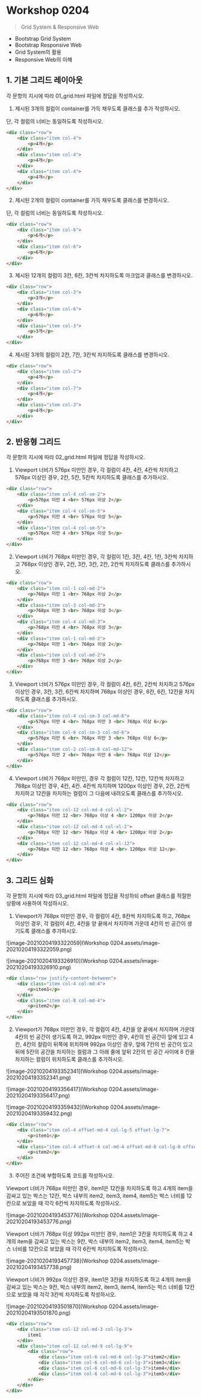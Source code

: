 # Workshop 0204

> Grid System & Responsive Web

* Bootstrap Grid System
* Bootstrap Responsive Web
* Grid System의 활용
* Responsive Web의 이해



## 1. 기본 그리드 레이아웃

각 문항의 지시에 따라 01_grid.html 파일에 정답을 작성하시오.

1) 제시된 3개의 컬럼이 container를 가득 채우도록 클래스를 추가 작성하시오.

단, 각 컬럼의 너비는 동일하도록 작성하시오.

```html
<div class="row">
    <div class="item col-4">
        <p>4개</p>
    </div>
    <div class="item col-4">
        <p>4개</p>
    </div>
    <div class="item col-4">
        <p>4개</p>
    </div>
</div>
```



2) 제시된 2개의 컬럼이 container를 가득 채우도록 클래스를 변경하시오.

단, 각 컬럼의 너비는 동일하도록 작성하시오.

```html
<div class="row">
    <div class="item col-6">
        <p>6개</p>
    </div>
    <div class="item col-6">
        <p>6개</p>
    </div>   
</div>
```



3) 제시된 12개의 컬럼이 3칸, 6칸, 3칸씩 차지하도록 마크업과 클래스를 변경하시오.

```html
<div class="row">
    <div class="item col-3">
        <p>3개</p>
    </div>  
    <div class="item col-6">
        <p>6개</p>
    </div>
    <div class="item col-3">
        <p>3개</p>  
    </div>
</div> 
```



4) 제시된 3개의 컬럼이 2칸, 7칸, 3칸씩 차지하도록 클래스를 변경하시오.

```html
<div class="row">
    <div class="item col-2">
        <p>4개</p>
    </div>
    <div class="item col-7">
        <p>4개</p>
    </div>
    <div class="item col-3">
        <p>4개</p>
    </div> 
</div>
```















## 2. 반응형 그리드

각 문항의 지시에 따라 02_grid.html 파일에 정답을 작성하시오.

1) Viewport 너비가 576px 미만인 경우, 각 컬럼이 4칸, 4칸, 4칸씩 차지하고 576px 이상인 경우, 2칸, 5칸, 5칸씩 차지하도록 클래스를 추가하시오.

```html
<div class="row">
    <div class="item col-4 col-sm-2">
        <p>576px 미만 4 <br> 576px 이상 2</p>
    </div>
    <div class="item col-4 col-sm-5">
        <p>576px 미만 4 <br> 576px 이상 5</p>
    </div>
    <div class="item col-4 col-sm-5">
        <p>576px 미만 4 <br> 576px 이상 5</p>
    </div>
</div>
```





2) Viewport 너비가 768px 미만인 경우, 각 컬럼이 1칸, 3칸, 4칸, 1칸, 3칸씩 차지하고 768px 이상인 경우, 2칸, 3칸, 3칸, 2칸, 2칸씩 차지하도록 클래스를 추가하시오.

```html
<div class="row">
    <div class="item col-1 col-md-2">
        <p>768px 미만 1 <br> 768px 이상 2</p>
    </div>
    <div class="item col-3 col-md-3">
        <p>768px 미만 3 <br> 768px 이상 3</p>
    </div>
    <div class="item col-4 col-md-3">
        <p>768px 미만 4 <br> 768px 이상 3</p>
    </div>
    <div class="item col-1 col-md-2">
        <p>768px 미만 1 <br> 768px 이상 2</p>
    </div>
    <div class="item col-3 col-md-2">
        <p>768px 미만 3 <br> 768px 이상 2</p>
    </div>
</div>
```





3) Viewport 너비가 576px 미만인 경우, 각 컬럼이 4칸, 6칸, 2칸씩 차지하고 576px 이상인 경우, 3칸, 3칸, 6칸씩 차지하며 768px 이상인 경우, 6칸, 6칸, 12칸을 차지하도록 클래스를 추가하시오.

```html
<div class="row">
    <div class="item col-4 col-sm-3 col-md-6">
        <p>576px 미만 4 <br> 768px 미만 3 <br> 768px 이상 6</p>
    </div>
    <div class="item col-6 col-sm-3 col-md-6">
        <p>576px 미만 6 <br> 768px 미만 3 <br> 768px 이상 6</p>
    </div>
    <div class="item col-2 col-sm-6 col-md-12">
        <p>576px 미만 2 <br> 768px 미만 6 <br> 768px 이상 12</p>
    </div>
</div>
```





4) Viewport 너비가 768px 미만인, 경우 각 컬럼이 12칸, 12칸, 12칸씩 차지하고 768px 이상인 경우, 4칸, 4칸. 4칸씩 차지하며 1200px 이상인 경우, 2칸, 2칸씩 차지하고 12칸을 차지하는 컬럼이 그 다음에 내려오도록 클래스를 추가하시오.

```html
<div class="row">
    <div class="item col-12 col-md-4 col-xl-2">
        <p>768px 미만 12 <br> 768px 이상 4 <br> 1200px 이상 2</p>
    </div>
    <div class="item col-12 col-md-4 col-xl-2">
        <p>768px 미만 12 <br> 768px 이상 4 <br> 1200px 이상 2</p>
    </div>
    <div class="item col-12 col-md-4 col-xl-12">
        <p>768px 미만 12 <br> 768px 이상 4 <br> 1200px 이상 12</p>
    </div>
</div>
```











## 3. 그리드 심화

각 문항의 지시에 따라 03_grid.html 파일에 정답을 작성하되 offset 클래스를 적절한 상황에 사용하여 작성하시오.







1) Viewport가 768px 미만인 경우, 각 컬럼이 4칸, 8칸씩 차지하도록 하고, 768px 이상인 경우, 각 컬럼이 4칸, 4칸을 양 끝에서 차지하며 가운데 4칸의 빈 공간이 생기도록 클래스를 추가하시오.

![image-20210204193322059](Workshop 0204.assets/image-20210204193322059.png)

![image-20210204193326910](Workshop 0204.assets/image-20210204193326910.png)

```html
<div class="row justify-content-between">
    <div class="item col-4 col-md-4">
        <p>item1</p>
    </div>
    <div class="item col-8 col-md-4">
        <p>item2</p>
    </div>
</div>
```







2) Viewport가 768px 미만인 경우, 각 컬럼이 4칸, 4칸을 양 끝에서 차지하며 가운데 4칸의 빈 공간이 생기도록 하고, 992px 미만인 경우, 4칸의 빈 공간이 앞에 있고 4칸, 4칸의 컬럼이 뒤쪽에 위치하며 992px 이상인 경우, 앞에 7칸의 빈 공간이 있고 뒤에 5칸의 공간을 차지하는 컬럼과 그 아래 줄에 앞뒤 2칸의 빈 공간 사이에 8 칸을 차지하는 컬럼이 위치하도록 클래스를 추가하시오.

![image-20210204193352341](Workshop 0204.assets/image-20210204193352341.png)

![image-20210204193356417](Workshop 0204.assets/image-20210204193356417.png)

![image-20210204193359432](Workshop 0204.assets/image-20210204193359432.png)

```html
<div class="row">
    <div class="item col-4 offset-md-4 col-lg-5 offset-lg-7">
        <p>item1</p>
    </div>
    <div class="item col-4 offset-4 col-md-4 offset-md-0 col-lg-8 offset-lg-2">
        <p>item2</p>
    </div>
</div>
```









3) 주어진 조건에 부합하도록 코드를 작성하시오.





Viewport 너비가 768px 미만인 경우, item1은 12칸을 차지하도록 하고 4개의 item을 감싸고 있는 박스는 12칸, 박스 내부의 item2, item3, item4, item5는 박스 너비를 12칸으로 보았을 때 각각 6칸씩 차지하도록 작성하시오.

![image-20210204193453776](Workshop 0204.assets/image-20210204193453776.png)



Viewport 너비가 768px 이상 992px 미만인 경우, item1은 3칸을 차지하도록 하고 4개의 item을 감싸고 있는 박스는 9칸, 박스 내부의 item2, item3, item4, item5는 박스 너비를 12칸으로 보았을 때 각각 6칸씩 차지하도록 작성하시오.

![image-20210204193457738](Workshop 0204.assets/image-20210204193457738.png)



Viewport 너비가 992px 이상인 경우, item1은 3칸을 차지하도록 하고 4개의 item을 감싸고 있는 박스는 9칸, 박스 내부의 item2, item3, item4, item5는 박스 너비를 12칸으로 보았을 때 각각 3칸씩 차지하도록 작성하시오.

![image-20210204193501870](Workshop 0204.assets/image-20210204193501870.png)

```html
<div class="row">
    <div class="item col-12 col-md-3 col-lg-3">
        item1
    </div>
    <div class="item col-12 col-md-9 col-lg-9">
        <div class="row">
            <div class="item col-6 col-md-6 col-lg-3">item2</div>
            <div class="item col-6 col-md-6 col-lg-3">item3</div>
            <div class="item col-6 col-md-6 col-lg-3">item4</div>
            <div class="item col-6 col-md-6 col-lg-3">item5</div>
        </div>
    </div>
</div>
```

